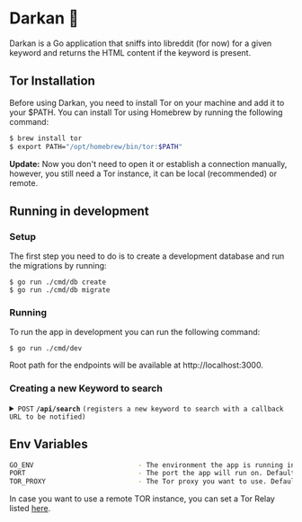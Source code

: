 # Darkan 🐶

Darkan is a Go application that sniffs into libreddit (for now) for a given keyword and returns the HTML content if the keyword is present.

## Tor Installation

Before using Darkan, you need to install Tor on your machine and add it to your $PATH. You can install Tor using Homebrew by running the following command:

```bash
$ brew install tor
$ export PATH="/opt/homebrew/bin/tor:$PATH"
```

**Update:** Now you don't need to open it or establish a connection manually, however, you still need a Tor instance, it can be local (recommended) or remote.

## Running in development

### Setup
The first step you need to do is to create a development database and run the migrations by running:

```
$ go run ./cmd/db create
$ go run ./cmd/db migrate
```

### Running 
To run the app in development you can run the following command:

```
$ go run ./cmd/dev
```

Root path for the endpoints will be available at http://localhost:3000.

### Creating a new Keyword to search

<details>
 <summary><code>POST</code> <code><b>/api/search</b></code> <code>(registers a new keyword to search with a callback URL to be notified)</code></summary>

##### Parameters

> | name      |  type     | data type               | description                                                           |
> |-----------|-----------|-------------------------|-----------------------------------------------------------------------|
> | value      |  required | string (JSON)   | Value to search in the Dark Web  |
> | callback_url |  required | string (JSON)   | Endpoint URL to be notified once a keyword in found  |


##### Responses

> | http code     | content-type                      | response                                                            |
> |---------------|-----------------------------------|---------------------------------------------------------------------|
> | `201`         | `application/json`                | `Keyword registered successfully`                                   |
> | `500`         | `application/json`                | `{"code":"400","message":"Internal server error saving keyword."`   |
> | `[TODO: Validations]` | N/A| N/A                                                                |

##### Example cURL

> ```javascript
>  curl -X POST -H "Content-Type: application/json" --data @keyword.json http://localhost:3000/api/search
> ```

</details>

## Env Variables

```bash
GO_ENV                          - The environment the app is running in. Defaults "development"
PORT                            - The port the app will run on. Defaults "3000"
TOR_PROXY                       - The Tor proxy you want to use. Defaults "socks5://127.0.0.1:9050"
```

In case you want to use a remote TOR instance, you can set a Tor Relay listed [here](https://metrics.torproject.org/rs.html#toprelays).
